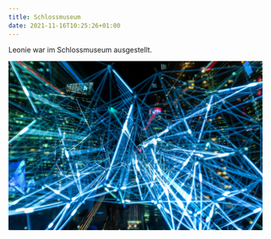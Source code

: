 ```yaml
---
title: Schlossmuseum
date: 2021-11-16T10:25:26+01:00
---
```


Leonie war im Schlossmuseum ausgestellt.

![Schlossmuseum](../../images/schlossmuseum.jpg)
